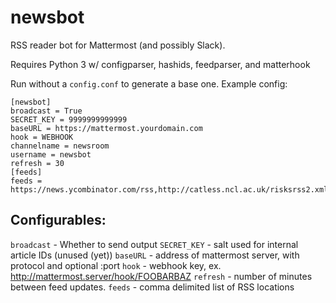 # newsbot

RSS reader bot for Mattermost (and possibly Slack).

Requires Python 3 w/ configparser, hashids, feedparser, and matterhook

Run without a `config.conf` to generate a base one. Example config:

```
[newsbot]
broadcast = True
SECRET_KEY = 9999999999999
baseURL = https://mattermost.yourdomain.com
hook = WEBHOOK
channelname = newsroom
username = newsbot
refresh = 30
[feeds]
feeds = https://news.ycombinator.com/rss,http://catless.ncl.ac.uk/risksrss2.xml
```

## Configurables:

`broadcast` - Whether to send output
`SECRET_KEY` - salt used for internal article IDs (unused (yet))
`baseURL` - address of mattermost server, with protocol and optional :port
`hook` - webhook key, ex. http://mattermost.server/hook/FOOBARBAZ
`refresh` - number of minutes between feed updates.
`feeds` - comma delimited list of RSS locations

